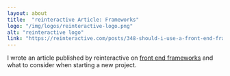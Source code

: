```yaml
---
layout: about
title:  "reinteractive Article: Frameworks"
logo: "/img/logos/reinteractive-logo.png"
alt: "reinteractive logo"
link: "https://reinteractive.com/posts/348-should-i-use-a-front-end-framework"
---
```


I wrote an article published by reinteractive on [front end frameworks](/publications/#reinteractive-framework-2018) and what to consider when starting a new project.
